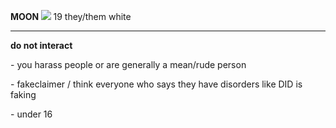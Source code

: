 <b> MOON </b> <img src="https://cdn.discordapp.com/attachments/878414268301709376/1068651389225537587/29387e9c_original.gif"> 19 they/them white 
***
  <p> <b> do not interact </b> </p>
  - you harass people or are generally a mean/rude person
 <p>- fakeclaimer / think everyone who says they have disorders like DID is faking </p>
 <p>- under 16 </p>


